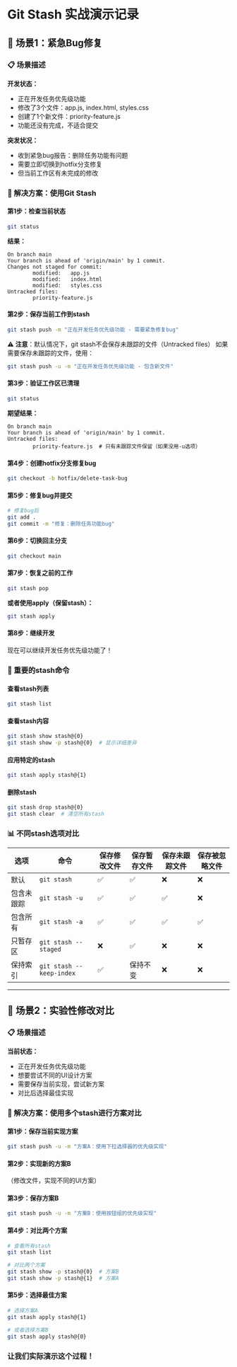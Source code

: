 # Git Stash 实战演示记录

## 🚨 场景1：紧急Bug修复

### 📋 场景描述
**开发状态：**
- 正在开发任务优先级功能
- 修改了3个文件：app.js, index.html, styles.css
- 创建了1个新文件：priority-feature.js
- 功能还没有完成，不适合提交

**突发状况：**
- 收到紧急bug报告：删除任务功能有问题
- 需要立即切换到hotfix分支修复
- 但当前工作区有未完成的修改

### 🎯 解决方案：使用Git Stash

#### 第1步：检查当前状态
```bash
git status
```

**结果：**
```
On branch main
Your branch is ahead of 'origin/main' by 1 commit.
Changes not staged for commit:
        modified:   app.js
        modified:   index.html
        modified:   styles.css
Untracked files:
        priority-feature.js
```

#### 第2步：保存当前工作到stash
```bash
git stash push -m "正在开发任务优先级功能 - 需要紧急修复bug"
```

⚠️ **注意**：默认情况下，git stash不会保存未跟踪的文件（Untracked files）
如果需要保存未跟踪的文件，使用：
```bash
git stash push -u -m "正在开发任务优先级功能 - 包含新文件"
```

#### 第3步：验证工作区已清理
```bash
git status
```

**期望结果：**
```
On branch main
Your branch is ahead of 'origin/main' by 1 commit.
Untracked files:
        priority-feature.js  # 只有未跟踪文件保留（如果没用-u选项）
```

#### 第4步：创建hotfix分支修复bug
```bash
git checkout -b hotfix/delete-task-bug
```

#### 第5步：修复bug并提交
```bash
# 修复bug后
git add .
git commit -m "修复：删除任务功能bug"
```

#### 第6步：切换回主分支
```bash
git checkout main
```

#### 第7步：恢复之前的工作
```bash
git stash pop
```

**或者使用apply（保留stash）：**
```bash
git stash apply
```

#### 第8步：继续开发
现在可以继续开发任务优先级功能了！

### 🔧 重要的stash命令

#### 查看stash列表
```bash
git stash list
```

#### 查看stash内容
```bash
git stash show stash@{0}
git stash show -p stash@{0}  # 显示详细差异
```

#### 应用特定的stash
```bash
git stash apply stash@{1}
```

#### 删除stash
```bash
git stash drop stash@{0}
git stash clear  # 清空所有stash
```

### 📊 不同stash选项对比

| 选项 | 命令 | 保存修改文件 | 保存暂存文件 | 保存未跟踪文件 | 保存被忽略文件 |
|------|------|-------------|-------------|---------------|---------------|
| 默认 | `git stash` | ✅ | ✅ | ❌ | ❌ |
| 包含未跟踪 | `git stash -u` | ✅ | ✅ | ✅ | ❌ |
| 包含所有 | `git stash -a` | ✅ | ✅ | ✅ | ✅ |
| 只暂存区 | `git stash --staged` | ❌ | ✅ | ❌ | ❌ |
| 保持索引 | `git stash --keep-index` | ✅ | 保持不变 | ❌ | ❌ |

---

## 🚀 场景2：实验性修改对比

### 📋 场景描述
**当前状态：**
- 正在开发任务优先级功能
- 想要尝试不同的UI设计方案
- 需要保存当前实现，尝试新方案
- 对比后选择最佳实现

### 🎯 解决方案：使用多个stash进行方案对比

#### 第1步：保存当前实现方案
```bash
git stash push -u -m "方案A：使用下拉选择器的优先级实现"
```

#### 第2步：实现新的方案B
（修改文件，实现不同的UI方案）

#### 第3步：保存方案B
```bash
git stash push -u -m "方案B：使用按钮组的优先级实现"
```

#### 第4步：对比两个方案
```bash
# 查看所有stash
git stash list

# 对比两个方案
git stash show -p stash@{0}  # 方案B
git stash show -p stash@{1}  # 方案A
```

#### 第5步：选择最佳方案
```bash
# 选择方案A
git stash apply stash@{1}

# 或者选择方案B
git stash apply stash@{0}
```

### 让我们实际演示这个过程！
